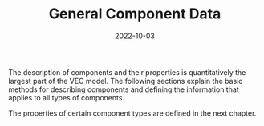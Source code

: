 ﻿---
title: General Component Data
toc: false
type: specs
layout:  package
date: "2022-10-03"
draft: false
specification: VEC
version: 2.0.1
documentType: "Recommendation"
elementType:  Package
menu:
  VEC-2.0.1:    
    identifier: general-component-data
    weight: 1004 

# Prev/next pager order (if `docs_section_pager` enabled in `params.toml`)
weight: 1004
---
<p> The description of components and their properties is quantitatively the largest part of the VEC model. The following sections explain the basic methods for describing components and defining the information that applies to all types of components.      </p>      <p> The properties of certain component types are defined in the next chapter.      </p>